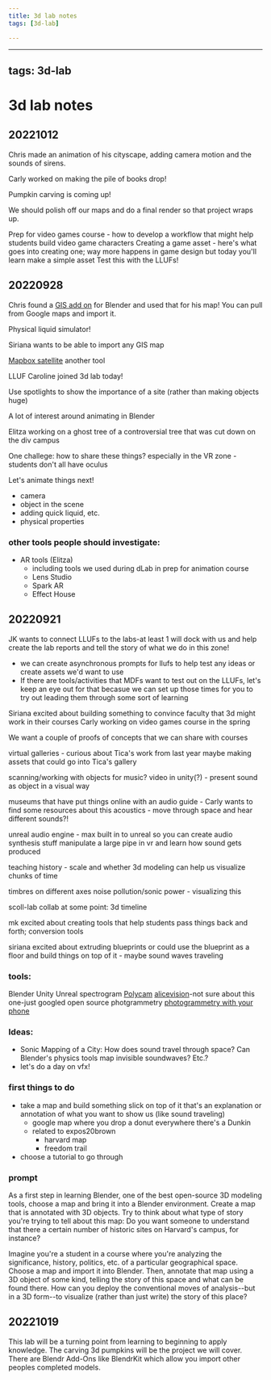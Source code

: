 ```yaml
---
title: 3d lab notes
tags: [3d-lab]

---
```


---
tags: 3d-lab
---

# 3d lab notes

## 20221012
Chris made an animation of his cityscape, adding camera motion and the sounds of sirens.

Carly worked on making the pile of books drop! 

Pumpkin carving is coming up! 

We should polish off our maps and do a final render so that project wraps up.

Prep for video games course - how to develop a workflow that might help students build video game characters
Creating a game asset - here's what goes into creating one; way more happens in game design but today you'll learn make a simple asset
Test this with the LLUFs!



## 20220928
Chris found a [GIS add on](https://prochitecture.gumroad.com/l/blender-osm) for Blender and used that for his map! You can pull from Google maps and import it.

Physical liquid simulator!

Siriana wants to be able to import any GIS map

[Mapbox satellite](https://www.mapbox.com/maps/satellite) another tool 

LLUF Caroline joined 3d lab today!

Use spotlights to show the importance of a site (rather than making objects huge)

A lot of interest around animating in Blender

Elitza working on a ghost tree of a controversial tree that was cut down on the div campus

One challege: how to share these things? especially in the VR zone - students don't all have oculus

Let's animate things next!
* camera
* object in the scene
* adding quick liquid, etc.
* physical properties

### other tools people should investigate:
* AR tools (Elitza)
    * including tools we used during dLab in prep for animation course
    * Lens Studio
    * Spark AR
    * Effect House





## 20220921
JK wants to connect LLUFs to the labs-at least 1 will dock with us and help create the lab reports and tell the story of what we do in this zone!
* we can create asynchronous prompts for llufs to help test any ideas or create assets we'd want to use
* If there are tools/activities that MDFs want to test out on the LLUFs, let's keep an eye out for that becasue we can set up those times for you to try out leading them through some sort of learning 

Siriana excited about building something to convince faculty that 3d might work in their courses
Carly working on video games course in the spring

We want a couple of proofs of concepts that we can share with courses

virtual galleries - curious about Tica's work from last year
maybe making assets that could go into Tica's gallery

scanning/working with objects for music?
video in unity(?) - present sound as object in a visual way

museums that have put things online with an audio guide - Carly wants to find some resources about this
acoustics - move through space and hear different sounds?!

unreal audio engine - max built in to unreal so you can create audio synthesis stuff
manipulate a large pipe in vr and learn how sound gets produced

teaching history - scale and whether 3d modeling can help us visualize chunks of time

timbres on different axes
noise pollution/sonic power - visualizing this

scoll-lab collab at some point: 3d timeline

mk excited about creating tools that help students pass things back and forth; conversion tools

siriana excited about extruding blueprints
or could use the blueprint as a floor and build things on top of it - maybe sound waves traveling



### tools:
Blender
Unity
Unreal
spectrogram 
[Polycam](https://poly.cam/)
[alicevision](https://alicevision.org/)-not sure about this one-just googled open source photgrammetry
[photogrammetry with your phone](https://www.youtube.com/watch?v=ZIW4XU6Wm8Q)


### Ideas:
- Sonic Mapping of a City: How does sound travel through space? Can Blender's physics tools map invisible soundwaves? Etc.?
- let's do a day on vfx!

### first things to do
* take a map and build something slick on top of it that's an explanation or annotation of what you want to show us (like sound traveling)
    * google map where you drop a donut everywhere there's a Dunkin
    * related to expos20brown
        * harvard map
        * freedom trail
* choose a tutorial to go through 

### prompt
As a first step in learning Blender, one of the best open-source 3D modeling tools, choose a map and bring it into a Blender environment. Create a map that is annotated with 3D objects. Try to think about what type of story you're trying to tell about this map: Do you want someone to understand that there a certain number of historic sites on Harvard's campus, for instance?

Imagine you're a student in a course where you're analyzing the significance, history, politics, etc. of a particular geographical space. Choose a map and import it into Blender. Then, annotate that map using a 3D object of some kind, telling the story of this space and what can be found there. How can you deploy the conventional moves of analysis--but in a 3D form--to visualize (rather than just write) the story of this place? 


## 20221019
This lab will be a turning point from learning to beginning to apply knowledge. The carving 3d pumpkins will be the project we will cover. There are Blendr Add-Ons like BlendrKit which allow you import other peoples completed models.



















